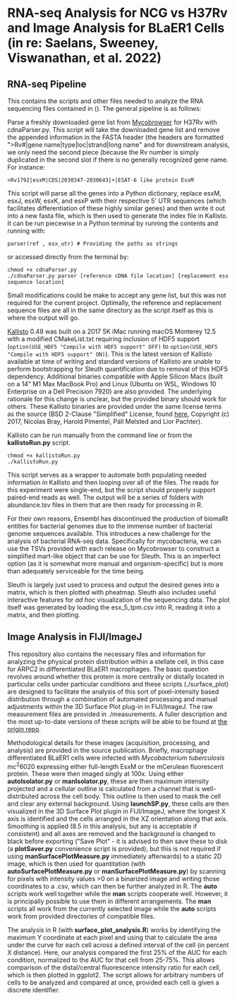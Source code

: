 # RNA-seq Analysis for NCG vs H37Rv and Image Analysis for BLaER1 Cells (in re: Saelans, Sweeney, Viswanathan, et al. 2022)

## RNA-seq Pipeline

This contains the scripts and other files needed to analyze the RNA sequencing files contained in (). The general pipeline is as follows:

Parse a freshly downloaded gene list from [Mycobrowser](https://mycobrowser.epfl.ch/releases) for H37Rv with cdnaParser.py. This script will take the downloaded gene list and remove the appended information in the FASTA header (the headers are formatted ">Rv#|gene name|type|loc|strand|long name" and for downstream analysis, we only need the second piece (because the Rv number is simply duplicated in the second slot if there is no generally recognized gene name. For instance:

```
>Rv1792|esxM|CDS|2030347-2030643|+|ESAT-6 like protein EsxM
```

This script will parse all the genes into a Python dictionary, replace esxM, esxJ, esxW, esxK, and esxP with their respective 5' UTR sequences (which facilitates differentiation of these highly similar genes) and then write it out into a new fasta file, which is then used to generate the index file in Kallisto. It can be run piecewise in a Python terminal by running the contents and running with:

```
parser(ref , esx_utr) # Providing the paths as strings
```

or accessed directly from the terminal by:

```
chmod +x cdnaParser.py
./cdnaParser.py parser [reference cDNA file location] [replacement esx sequence location]
```

Small modifications could be make to accept any gene list, but this was not required for the current project. Optimally, the reference and replacement sequence files are all in the same directory as the script itself as this is where the output will go.

[Kallisto](https://github.com/pachterlab/kallisto) 0.48 was built on a 2017 5K iMac running macOS Monterey 12.5 with a modified CMakeList.txt requiring inclusion of HDF5 support (```option(USE_HDF5 "Compile with HDF5 support" OFF)``` to ```option(USE_HDF5 "Compile with HDF5 support" ON)```). This is the latest version of Kallisto available at time of writing and standard versions of Kallisto are unable to perform bootstrapping for Sleuth quantification due to removal of this HDF5 dependency. Additional binaries compatible with Apple Silicon Macs (built on a 14" M1 Max MacBook Pro) and Linux (Ubuntu on WSL, Windows 10 Enterprise on a Dell Precision 7920) are also provided. The underlying rationale for this change is unclear, but the provided binary should work for others. These Kallisto binaries are provided under the same license terms as the source (BSD 2-Clause "Simplified" License, found [here](https://opensource.org/licenses/BSD-2-Clause), Copyright (c) 2017, Nicolas Bray, Harold Pimentel, Páll Melsted and Lior Pachter).

Kallisto can be run manually from the command line or from the __kallistoRun.py__ script.

```
chmod +x kallistoRun.py
./kallistoRun.py
```

This script serves as a wrapper to automate both populating needed information in Kallisto and then looping over all of the files. The reads for this experiment were single-end, but the script should properly support paired-end reads as well. The output will be a series of folders with abundance.tsv files in them that are then ready for processing in R.

For their own reasons, Ensembl has discontinued the production of biomaRt entities for bacterial genomes due to the immense number of bacterial genome sequences available. This introduces a new challenge for the analysis of bacterial RNA-seq data. Specifically for mycobacteria, we can use the TSVs provided with each release on Mycobrowser to construct a simplified mart-like object that can be use for Sleuth. This is an imperfect option (as it is somewhat more manual and organism-specific) but is more than adequately serviceable for the time being.

Sleuth is largely just used to process and output the desired genes into a matrix, which is then plotted with pheatmap. Sleuth also includes useful interactive features for *ad hoc* visualization of the sequencing data. The plot itself was generated by loading the esx_5_tpm.csv into R, reading it into a matrix, and then plotting.

## Image Analysis in FIJI/ImageJ

This repository also contains the necessary files and information for analyzing the physical protein distribution within a stellate cell, in this case for ARPC2 in differentiated BLaER1 macrophages. The basic question revolves around whether this protein is more centrally or distally located in particular cells under particular conditions and these scripts (./surface_plot) are designed to facilitate the analysis of this sort of pixel-intensity based distribution through a combination of automated processing and manual adjustments within the 3D Surface Plot plug-in in FIJI/ImageJ. The raw measurement files are provided in ./measurements. A fuller description and the most up-to-date versions of these scripts will be able to be found at [the origin repo](https://github.com/jaredbrewer/image-analysis).

Methodological details for these images (acquisition, processing, and analysis) are provided in the source publication. Briefly, macrophage differentiated BLaER1 cells were infected with *Mycobacterium tuberculosis* mc<sup>2</sup>6020 expressing either full-length EsxM or the mCerulean fluorescent protein. These were then imaged singly at 100x. Using either __autoIsolator.py__ or __manIsolator.py__, these are then maximum intensity projected and a cellular outline is calculated from a channel that is well-distributed across the cell body. This outline is then used to mask the cell and clear any external background. Using __launchSP.py__, these cells are then visualized in the 3D Surface Plot plugin in FIJI/ImageJ, where the longest X axis is identified and the cells arranged in the XZ orientation along that axis. Smoothing is applied (8.5 in this analysis, but any is acceptable if consistent) and all axes are removed and the background is changed to black before exporting ("Save Plot" - it is advised to then save these to disk (a __plotSaver.py__ convenience script is provided), but this is not required if using __manSurfacePlotMeasure.py__ immediately afterwards) to a static 2D image, which is then used for quantitation (with __autoSurfacePlotMeasure.py__ or __manSurfacePlotMeasure.py__) by scanning for pixels with intensity values >0 on a binarized image and writing those coordinates to a .csv, which can then be further analyzed in R. The __auto__ scripts work well together while the __man__ scripts cooperate well. However, it is principally possible to use them in different arrangements. The __man__ scripts all work from the currently selected image while the __auto__ scripts work from provided directories of compatible files.

The analysis in R (with __surface_plot_analysis.R__) works by identifying the maximum Y coordinate at each pixel and using that to calculate the area under the curve for each cell across a defined interval of the cell (in percent X distance). Here, our analysis compared the first 25% of the AUC for each condition, normalized to the AUC for that cell from 25-75%. This allows comparison of the distal/central fluorescence intensity ratio for each cell, which is then plotted in ggplot2. The script allows for arbitrary numbers of cells to be analyzed and compared at once, provided each cell is given a discrete identifier.
